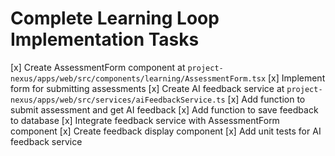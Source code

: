 # Complete Learning Loop Implementation Tasks

[x] Create AssessmentForm component at `project-nexus/apps/web/src/components/learning/AssessmentForm.tsx`
[x] Implement form for submitting assessments
[x] Create AI feedback service at `project-nexus/apps/web/src/services/aiFeedbackService.ts`
[x] Add function to submit assessment and get AI feedback
[x] Add function to save feedback to database
[x] Integrate feedback service with AssessmentForm component
[x] Create feedback display component
[x] Add unit tests for AI feedback service